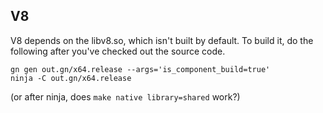 

## V8

V8 depends on the libv8.so, which isn't built by default.  To build it, do the following after you've checked out the source code.

```
gn gen out.gn/x64.release --args='is_component_build=true'
ninja -C out.gn/x64.release
```

(or after ninja, does `make native library=shared` work?)